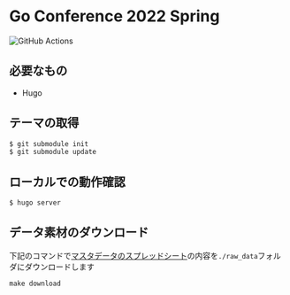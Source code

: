 # Go Conference 2022 Spring

![GitHub Actions](https://github.com/GoCon/2022spring/actions/workflows/ci.yml/badge.svg?branch=main)

## 必要なもの

* Hugo

## テーマの取得

```sh
$ git submodule init
$ git submodule update
```

## ローカルでの動作確認

```sh
$ hugo server
```

## データ素材のダウンロード

下記のコマンドで[マスタデータのスプレッドシート](https://docs.google.com/spreadsheets/d/1cxTGkIUIQ7UCfFmXJXOl0shwGLKcJxo03gOwVZ7l1A8/edit#gid=1791874699)の内容を`./raw_data`フォルダにダウンロードします

```
make download
```

